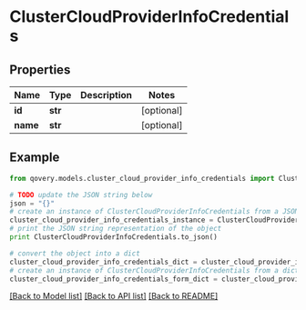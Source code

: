# ClusterCloudProviderInfoCredentials


## Properties

Name | Type | Description | Notes
------------ | ------------- | ------------- | -------------
**id** | **str** |  | [optional] 
**name** | **str** |  | [optional] 

## Example

```python
from qovery.models.cluster_cloud_provider_info_credentials import ClusterCloudProviderInfoCredentials

# TODO update the JSON string below
json = "{}"
# create an instance of ClusterCloudProviderInfoCredentials from a JSON string
cluster_cloud_provider_info_credentials_instance = ClusterCloudProviderInfoCredentials.from_json(json)
# print the JSON string representation of the object
print ClusterCloudProviderInfoCredentials.to_json()

# convert the object into a dict
cluster_cloud_provider_info_credentials_dict = cluster_cloud_provider_info_credentials_instance.to_dict()
# create an instance of ClusterCloudProviderInfoCredentials from a dict
cluster_cloud_provider_info_credentials_form_dict = cluster_cloud_provider_info_credentials.from_dict(cluster_cloud_provider_info_credentials_dict)
```
[[Back to Model list]](../README.md#documentation-for-models) [[Back to API list]](../README.md#documentation-for-api-endpoints) [[Back to README]](../README.md)


